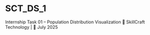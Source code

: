 # SCT_DS_1
Internship Task 01 – Population Distribution Visualization 💼 SkillCraft Technology | 📅 July 2025
